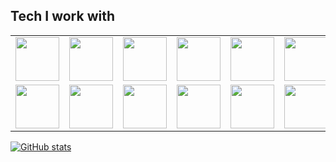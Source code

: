 ## Tech I work with      
<table>
  <tr>
    <td><a href="https://archlinux.org"><img src="https://cdn.jsdelivr.net/gh/devicons/devicon@latest/icons/archlinux/archlinux-original.svg" width="70"/></a></td>
    <td><a href="https://kernel.org"><img src="https://cdn.jsdelivr.net/gh/devicons/devicon@latest/icons/linux/linux-original.svg" width="70"/></a></td>
    <td><a href="https://www.gnu.org/software/bash/"><img src="https://cdn.jsdelivr.net/gh/devicons/devicon@latest/icons/bash/bash-original.svg" width="70"/></a></td>
    <td><a href="https://python.org"><img src="https://cdn.jsdelivr.net/gh/devicons/devicon@latest/icons/python/python-original.svg" width="70"/></a></td>
    <td><a href="https://git-scm.com"><img src="https://cdn.jsdelivr.net/gh/devicons/devicon@latest/icons/git/git-original.svg" width="70"/></a></td>
    <td><a href="https://github.com"><img src="https://cdn.jsdelivr.net/gh/devicons/devicon@latest/icons/github/github-original.svg" width="70"/></a></td>
    <td><a href="https://www.jetbrains.com/pycharm/"><img src="https://cdn.jsdelivr.net/gh/devicons/devicon@latest/icons/pycharm/pycharm-original.svg" width="70"/></a></td>
    <td><a href="https://aws.amazon.com"><img src="https://cdn.jsdelivr.net/gh/devicons/devicon@latest/icons/amazonwebservices/amazonwebservices-original-wordmark.svg" width="70"/></a></td>
    <td><a href="https://developer.mozilla.org/en-US/docs/Web/CSS"><img src="https://cdn.jsdelivr.net/gh/devicons/devicon@latest/icons/css3/css3-original.svg" width="70"/></a></td>
    <td><a href="https://neovim.io"><img src="https://cdn.jsdelivr.net/gh/devicons/devicon@latest/icons/neovim/neovim-original.svg" width="70"/></a></td>
    <td><a href="https://www.docker.com"><img src="https://cdn.jsdelivr.net/gh/devicons/devicon@latest/icons/docker/docker-plain.svg" width="70"/></a></td>
  </tr>
  <tr>
    <td><a href="https://streamlit.io"><img src="https://cdn.jsdelivr.net/gh/devicons/devicon@latest/icons/streamlit/streamlit-original.svg" width="70"/></a></td>
    <td><a href="https://pandas.pydata.org"><img src="https://cdn.jsdelivr.net/gh/devicons/devicon@latest/icons/pandas/pandas-original.svg" width="70"/></a></td>
    <td><a href="https://www.anaconda.com"><img src="https://cdn.jsdelivr.net/gh/devicons/devicon@latest/icons/anaconda/anaconda-original.svg" width="70"/></a></td>
    <td><a href="https://docs.pytest.org"><img src="https://cdn.jsdelivr.net/gh/devicons/devicon@latest/icons/pytest/pytest-original.svg" width="70"/></a></td>
    <td><a href="https://scikit-learn.org"><img src="https://cdn.jsdelivr.net/gh/devicons/devicon@latest/icons/scikitlearn/scikitlearn-original.svg" width="70"/></a></td>
    <td><a href="https://www.java.com"><img src="https://cdn.jsdelivr.net/gh/devicons/devicon@latest/icons/java/java-original.svg" width="70"/></a></td>
    <td><a href="https://maven.apache.org"><img src="https://cdn.jsdelivr.net/gh/devicons/devicon@latest/icons/maven/maven-original.svg" width="70"/></a></td>
    <td><a href="https://www.mozilla.org/firefox"><img src="https://cdn.jsdelivr.net/gh/devicons/devicon@latest/icons/firefox/firefox-original.svg" width="70"/></a></td>
    <td><a href="https://www.microsoft.com/windows"><img src="https://cdn.jsdelivr.net/gh/devicons/devicon@latest/icons/windows11/windows11-original.svg" width="70"/></a></td>
    <td><a href="https://www.adobe.com/products/photoshop.html"><img src="https://cdn.jsdelivr.net/gh/devicons/devicon@latest/icons/photoshop/photoshop-original.svg" width="70"/></a></td>
    <td><a href="https://www.apple.com"><img src="https://cdn.jsdelivr.net/gh/devicons/devicon@latest/icons/apple/apple-original.svg" width="70"/></a></td>
  </tr>
</table>

[![GitHub stats](https://github-readme-stats.vercel.app/api?username=AlexBraguta)](https://github.com/anuraghazra/github-readme-stats)

<!-- Add more icons similarly -->

<!--
**AlexBraguta/AlexBraguta** is a ✨ _special_ ✨ repository because its `README.md` (this file) appears on your GitHub profile.

Here are some ideas to get you started:

- 🔭 I’m currently working on ...
- 🌱 I’m currently learning ...
- 👯 I’m looking to collaborate on ...
- 🤔 I’m looking for help with ...
- 💬 Ask me about ...
- 📫 How to reach me: ...
- 😄 Pronouns: ...
- ⚡ Fun fact: ...
-->
